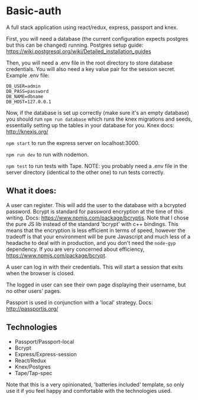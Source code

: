 # Basic-auth

A full stack application using react/redux, express, passport and knex.

First, you will need a database (the current configuration expects postgres but this can be changed) running. Postgres setup guide: https://wiki.postgresql.org/wiki/Detailed_installation_guides

Then, you will need a .env file in the root directory to store database credentials. You will also need a key value pair for the session secret. Example .env file:
```
DB_USER=admin
DB_PASS=password
DB_NAME=dbname
DB_HOST=127.0.0.1
```

Now, if the database is set up correctly (make sure it's an empty database) you should run ```npm run database``` which runs the knex migrations and seeds, essentially setting up the tables in your database for you. Knex docs: http://knexjs.org/

```npm start``` to run the express server on localhost:3000.

```npm run dev``` to run with nodemon.

```npm test``` to run tests with Tape. NOTE: you probably need a .env file in the server directory (identical to the other one) to run tests correctly.

## What it does:

A user can register. This will add the user to the database with a bcrypted password. Bcrypt is standard for password encryption at the time of this writing. Docs: https://www.npmjs.com/package/bcryptjs. Note that I chose the pure JS lib instead of the standard 'bcrypt' with c++ bindings. This means that the encryption is less efficient in terms of speed, however the tradeoff is that your environment will be pure Javascript and much less of a headache to deal with in production, and you don't need the ```node-gyp``` dependency. If you are very concerned about efficiency, https://www.npmjs.com/package/bcrypt.

A user can log in with their credentials. This will start a session that exits when the browser is closed.

The logged in user can see their own page displaying their username, but no other users' pages.

Passport is used in conjunction with a 'local' strategy. Docs: http://passportjs.org/

## Technologies

- Passport/Passport-local
- Bcrypt
- Express/Express-session
- React/Redux
- Knex/Postgres
- Tape/Tap-spec

Note that this is a very opinionated, 'batteries included' template, so only use it if you feel happy and comfortable with the technologies used.



